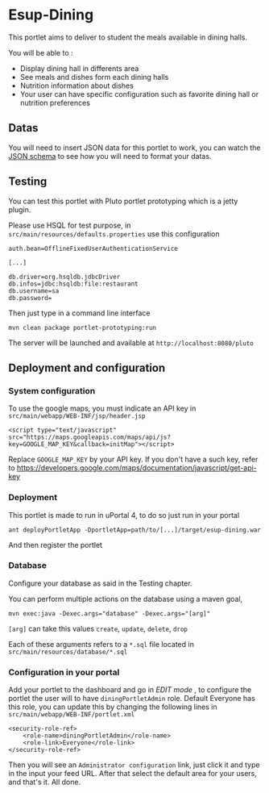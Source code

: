 # Esup-Dining

This portlet aims to deliver to student the meals available in dining halls.

You will be able to :
+ Display dining hall in differents area
+ See meals and dishes form each dining halls
+ Nutrition information about dishes
+ Your user can have specific configuration such as favorite dining hall or nutrition preferences

## Datas

You will need to insert JSON data for this portlet to work, you can watch the [JSON schema](https://github.com/gsouquet/esup-dining/blob/master/src/main/resources/schema/portlet-schema.json) to see how you will need to format your datas.

## Testing

You can test this portlet with Pluto portlet prototyping which is a jetty plugin.

Please use HSQL for test purpose, in `src/main/resources/defaults.properties` use this configuration

```
auth.bean=OfflineFixedUserAuthenticationService

[...]

db.driver=org.hsqldb.jdbcDriver
db.infos=jdbc:hsqldb:file:restaurant
db.username=sa
db.password=
```

Then just type in a command line interface 

```
mvn clean package portlet-prototyping:run
```

The server will be launched and available at `http://localhost:8080/pluto`

## Deployment and configuration

### System configuration

To use the google maps, you must indicate an API key in `src/main/webapp/WEB-INF/jsp/header.jsp`

```
<script type="text/javascript" src="https://maps.googleapis.com/maps/api/js?key=GOOGLE_MAP_KEY&callback=initMap"></script>
```

Replace `GOOGLE_MAP_KEY` by your API key. If you don't have a such key, refer to https://developers.google.com/maps/documentation/javascript/get-api-key


### Deployment

This portlet is made to run in uPortal 4, to do so just run in your portal

```
ant deployPortletApp -DportletApp=path/to/[...]/target/esup-dining.war
```

And then register the portlet

### Database

Configure your database as said in the Testing chapter. 

You can perform multiple actions on the database using a maven goal,

```
mvn exec:java -Dexec.args="database" -Dexec.args="[arg]"
```

`[arg]` can take this values `create`, `update`, `delete`, `drop`

Each of these arguments refers to a `*.sql` file located in `src/main/resources/database/*.sql`

### Configuration in your portal

Add your portlet to the dashboard and go in *EDIT mode* , to configure the portlet the user will to have `diningPortletAdmin` role. Default Everyone has this role, you can update this by changing the following lines in `src/main/webapp/WEB-INF/portlet.xml`

```
<security-role-ref>
    <role-name>diningPortletAdmin</role-name>
    <role-link>Everyone</role-link>
</security-role-ref>
```

Then you will see an `Administrator configuration` link, just click it and type in the input your feed URL.
After that select the default area for your users, and that's it. All done.
